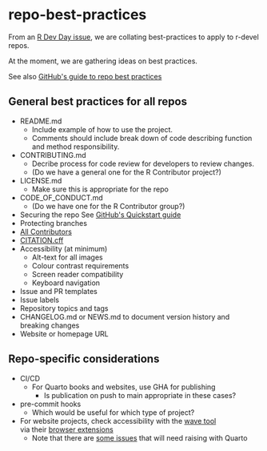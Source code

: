 # repo-best-practices

From an [R Dev Day issue](https://github.com/r-devel/r-dev-day/issues/51), we are collating best-practices to apply to r-devel repos.

At the moment, we are gathering ideas on best practices.

See also [GitHub's guide to repo best practices](https://docs.github.com/en/repositories/creating-and-managing-repositories/best-practices-for-repositories)

## General best practices for all repos

- README.md
    - Include example of how to use the project.
    - Comments should include break down of code describing function and method responsibility.
- CONTRIBUTING.md
    - Decribe process for code review for developers to review changes.
    - (Do we have a general one for the R Contributor project?)
- LICENSE.md
    - Make sure this is appropriate for the repo
- CODE_OF_CONDUCT.md
    - (Do we have one for the R Contributor group?)
- Securing the repo
    See [GitHub's Quickstart guide](https://docs.github.com/en/code-security/getting-started/quickstart-for-securing-your-repository)
- Protecting branches
- [All Contributors](https://allcontributors.org/)
- [CITATION.cff](https://citation-file-format.github.io/)
- Accessibility (at minimum)
    - Alt-text for all images
    - Colour contrast requirements
    - Screen reader compatibility
    - Keyboard navigation
- Issue and PR templates
- Issue labels
- Repository topics and tags
- CHANGELOG.md or NEWS.md to document version history and breaking changes
- Website or homepage URL

## Repo-specific considerations

- CI/CD
    - For Quarto books and websites, use GHA for publishing
        - Is publication on push to main appropriate in these cases?
- pre-commit hooks
    - Which would be useful for which type of project?
- For website projects, check accessibility with the [wave tool](https://wave.webaim.org/)  
    via their [browser extensions](https://wave.webaim.org/extension/)
    - Note that there are [some issues](https://github.com/quarto-dev/quarto-cli/issues?q=is%3Aissue%20state%3Aopen%20label%3Aaccessibility) that will need raising with Quarto

